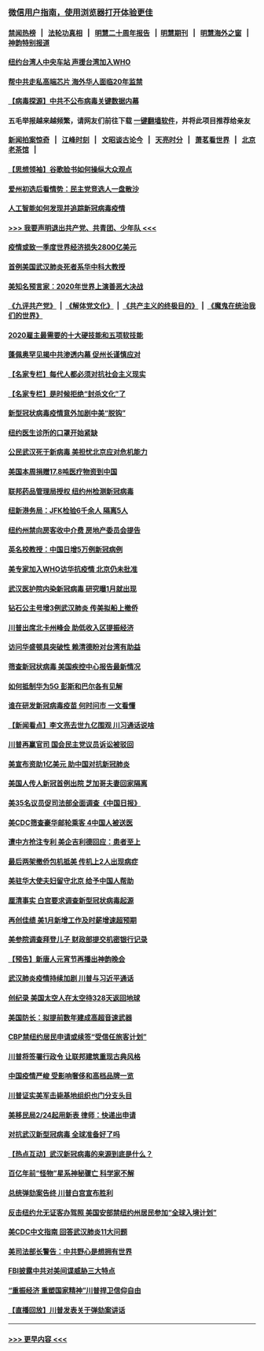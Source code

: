 ### [微信用户指南，使用浏览器打开体验更佳](https://github.com/gfw-breaker/banned-news1/blob/master/indexes/wechat-guide.md?t=0)
#### [禁闻热榜](热点新闻.md?t=0)  &nbsp;&nbsp;|&nbsp;&nbsp; [法轮功真相](https://github.com/gfw-breaker/truth/blob/master/README.md?t=0) &nbsp;&nbsp;|&nbsp;&nbsp; [明慧二十周年报告](https://github.com/gfw-breaker/mh-reports/blob/master/README.md?t=0) &nbsp;&nbsp;|&nbsp;&nbsp;[明慧期刊](https://github.com/gfw-breaker/mh-qikan) &nbsp;&nbsp;|&nbsp;&nbsp; [明慧海外之窗](https://github.com/gfw-breaker/mh-news/blob/master/README.md?t=0) &nbsp;&nbsp;|&nbsp;&nbsp; [神韵特别报道](https://github.com/gfw-breaker/mh-news/blob/master/shenyun.md?t=0)
#### [纽约台湾人中央车站  声援台湾加入WHO](../pages/nsc412/n11857757.md?t=02101602) 
#### [帮中共走私高端芯片 海外华人面临20年监禁](../pages/nsc412/n11855016.md?t=02101602) 
#### [【病毒探源】中共不公布病毒关键数据内幕](../pages/nsc412/n11856584.md?t=02101602) 
#### 五毛举报越来越频繁，请网友们前往下载 [一键翻墙软件](https://github.com/gfw-breaker/ssr-accounts)，并将此项目推荐给亲友
#### [新闻拍案惊奇](https://github.com/gfw-breaker/banned-news1/blob/master/pages/link4.md) &nbsp;&nbsp;|&nbsp;&nbsp; [江峰时刻](https://github.com/gfw-breaker/banned-news1/blob/master/pages/link4.md) &nbsp;&nbsp;|&nbsp;&nbsp; [文昭谈古论今](https://github.com/gfw-breaker/banned-news1/blob/master/pages/link4.md) &nbsp;&nbsp;|&nbsp;&nbsp; [天亮时分](https://github.com/gfw-breaker/banned-news1/blob/master/pages/link4.md) &nbsp;&nbsp;|&nbsp;&nbsp; [萧茗看世界](https://github.com/gfw-breaker/banned-news1/blob/master/pages/link4.md) &nbsp;&nbsp;|&nbsp;&nbsp; [北京老茶馆](https://github.com/gfw-breaker/banned-news1/blob/master/pages/link4.md) &nbsp;&nbsp;|&nbsp;&nbsp; 
#### [【思想领袖】谷歌脸书如何操纵大众观点](../pages/nsc412/n11680874.md?t=02101602) 
#### [爱州初选后看情势：民主党竞选人一盘散沙](../pages/nsc412/n11856557.md?t=02101602) 
#### [人工智能如何发现并追踪新冠病毒疫情](../pages/nsc412/n11856398.md?t=02101602) 
#### [>>> 我要声明退出共产党、共青团、少年队 <<<](https://github.com/begood0513/goodnews/blob/master/quit/letter.md) 
#### [疫情或致一季度世界经济损失2800亿美元](../pages/nsc412/n11855639.md?t=02101602) 
#### [首例美国武汉肺炎死者系华中科大教授](../pages/nsc412/n11855500.md?t=02101602) 
#### [美知名预言家：2020年世界上演善恶大决战](../pages/nsc412/n11855418.md?t=02101602) 
#### [《九评共产党》](https://github.com/begood0513/9ping.md/blob/master/README.md) &nbsp;|&nbsp; [《解体党文化》](../../../../jtdwh.md/blob/master/README.md)  &nbsp;|&nbsp; [《共产主义的终极目的》](../../../../gczydzjmd.md/blob/master/README.md) &nbsp;|&nbsp; [《魔鬼在统治我们的世界》](../../../../mgztzwmdsj.md/blob/master/README.md) 
#### [2020雇主最需要的十大硬技能和五项软技能](../pages/nsc412/n11850953.md?t=02101602) 
#### [蓬佩奥罕见揭中共渗透内幕 促州长谨慎应对](../pages/nsc412/n11854685.md?t=02101602) 
#### [【名家专栏】每代人都必须对抗社会主义现实](../pages/nsc412/n11831412.md?t=02101602) 
#### [【名家专栏】是时候拒绝“封杀文化”了](../pages/nsc412/n11814093.md?t=02101602) 
#### [新型冠状病毒疫情意外加剧中美“脱钩”](../pages/nsc412/n11854475.md?t=02101602) 
#### [纽约医生诊所的口罩开始紧缺](../pages/nsc412/n11853364.md?t=02101602) 
#### [公民武汉死于新病毒 美担忧北京应对危机能力](../pages/nsc412/n11854331.md?t=02101602) 
#### [美国本周捐赠17.8吨医疗物资到中国](../pages/nsc412/n11854269.md?t=02101602) 
#### [联邦药品管理局授权  纽约州检测新冠病毒](../pages/nsc412/n11853371.md?t=02101602) 
#### [纽新港务局：JFK检验6千余人  隔离5人](../pages/nsc412/n11853366.md?t=02101602) 
#### [纽约州禁向房客收中介费  房地产委员会提告](../pages/nsc412/n11853360.md?t=02101602) 
#### [英名校教授：中国日增5万例新冠病例](../pages/nsc412/n11854174.md?t=02101602) 
#### [美专家加入WHO访华抗疫情 北京仍未批准](../pages/nsc412/n11854043.md?t=02101602) 
#### [武汉医护院内染新冠病毒 研究曝1月就出现](../pages/nsc412/n11852928.md?t=02101602) 
#### [钻石公主号增3例武汉肺炎 传美拟船上撤侨](../pages/nsc412/n11853240.md?t=02101602) 
#### [川普出席北卡州峰会 助低收入区提振经济](../pages/nsc412/n11853232.md?t=02101602) 
#### [访问华盛顿具突破性 赖清德盼对台湾有助益](../pages/nsc412/n11853129.md?t=02101602) 
#### [筛查新冠状病毒 美国疾控中心报告最新情况](../pages/nsc412/n11853070.md?t=02101602) 
#### [如何抵制华为5G 彭斯和巴尔各有见解](../pages/nsc412/n11852535.md?t=02101602) 
#### [谁在研发新冠病毒疫苗 何时问市 一文看懂](../pages/nsc412/n11852840.md?t=02101602) 
#### [【新闻看点】李文亮去世九亿围观 川习通话说啥](../pages/nsc412/n11852360.md?t=02101602) 
#### [川普再赢官司 国会民主党议员诉讼被驳回](../pages/nsc412/n11852287.md?t=02101602) 
#### [美宣布资助1亿美元 助中国对抗新冠肺炎](../pages/nsc412/n11852531.md?t=02101602) 
#### [美国人传人新冠首例出院 芝加哥夫妻回家隔离](../pages/nsc412/n11852452.md?t=02101602) 
#### [美35名议员促司法部全面调查《中国日报》](../pages/nsc412/n11852435.md?t=02101602) 
#### [美CDC筛查豪华邮轮乘客 4中国人被送医](../pages/nsc412/n11852085.md?t=02101602) 
#### [遭中方抢注专利 美企吉利德回应：患者至上](../pages/nsc412/n11852037.md?t=02101602) 
#### [最后两架撤侨包机抵美 传机上2人出现病症](../pages/nsc412/n11852173.md?t=02101602) 
#### [美驻华大使夫妇留守北京 给予中国人帮助](../pages/nsc412/n11852165.md?t=02101602) 
#### [厘清事实 白宫要求调查新型冠状病毒起源](../pages/nsc412/n11852106.md?t=02101602) 
#### [再创佳绩 美1月新增工作及时薪增速超预期](../pages/nsc412/n11852174.md?t=02101602) 
#### [美参院调查拜登儿子 财政部提交机密银行记录](../pages/nsc412/n11851808.md?t=02101602) 
#### [【预告】新唐人元宵节再播出神韵晚会](../pages/nsc412/n11843192.md?t=02101602) 
#### [武汉肺炎疫情持续加剧 川普与习近平通话](../pages/nsc412/n11851613.md?t=02101602) 
#### [创纪录 美国太空人在太空待328天返回地球](../pages/nsc412/n11851266.md?t=02101602) 
#### [美国防长：拟提前数年建成高超音速武器](../pages/nsc412/n11850959.md?t=02101602) 
#### [CBP禁纽约居民申请或续签“受信任旅客计划”](../pages/nsc412/n11850857.md?t=02101602) 
#### [川普将签署行政令 让联邦建筑重现古典风格](../pages/nsc412/n11850654.md?t=02101602) 
#### [中国疫情严峻 受影响奢侈和高档品牌一览](../pages/nsc412/n11850319.md?t=02101602) 
#### [川普证实美军击毙基地组织也门分支头目](../pages/nsc412/n11850383.md?t=02101602) 
#### [美移民局2/24起用新表 律师：快递出申请](../pages/nsc412/n11848220.md?t=02101602) 
#### [对抗武汉新型冠病毒 全球准备好了吗](../pages/nsc412/n11850142.md?t=02101602) 
#### [【热点互动】武汉新冠病毒的来源到底是什么？](../pages/nsc412/n11849749.md?t=02101602) 
#### [百亿年前“怪物”星系神秘骤亡 科学家不解](../pages/nsc412/n11849863.md?t=02101602) 
#### [总统弹劾案告终 川普白宫宣布胜利](../pages/nsc412/n11849985.md?t=02101602) 
#### [反击纽约允无证客办驾照  美国安部禁纽约州居民参加“全球入境计划”](../pages/nsc412/n11849828.md?t=02101602) 
#### [美CDC中文指南 回答武汉肺炎11大问题](../pages/nsc412/n11849703.md?t=02101602) 
#### [美司法部长警告：中共野心是想拥有世界](../pages/nsc412/n11849769.md?t=02101602) 
#### [FBI披露中共对美间谍威胁三大特点](../pages/nsc412/n11849700.md?t=02101602) 
#### [“重振经济 重塑国家精神”川普捍卫信仰自由](../pages/nsc412/n11849641.md?t=02101602) 
#### [【直播回放】川普发表关于弹劾案讲话](../pages/nsc412/n11849472.md?t=02101602) 

----
#### [ >>> 更早内容 <<< ](../indexes/nsc412-earlier.md)
